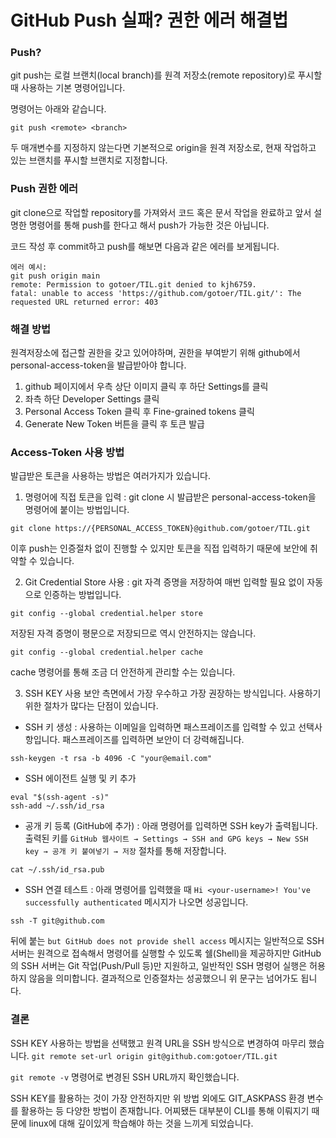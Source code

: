 # GitHub Push 실패? 권한 에러 해결법

### Push?

git push는 로컬 브랜치(local branch)를 원격 저장소(remote repository)로 푸시할 때 사용하는 기본 명령어입니다.

명령어는 아래와 같습니다.

`git push <remote> <branch>`

두 매개변수를 지정하지 않는다면 기본적으로 origin을 원격 저장소로, 현재 작업하고 있는 브랜치를 푸시할 브랜치로 지정합니다.

### Push 권한 에러

git clone으로 작업할 repository를 가져와서 코드 혹은 문서 작업을 완료하고 앞서 설명한 명령어를 통해 push를 한다고 해서 push가 가능한 것은 아닙니다.

코드 작성 후 commit하고 push를 해보면 다음과 같은 에러를 보게됩니다.

```
에러 예시:
git push origin main
remote: Permission to gotoer/TIL.git denied to kjh6759.
fatal: unable to access 'https://github.com/gotoer/TIL.git/': The requested URL returned error: 403
```

### 해결 방법

원격저장소에 접근할 권한을 갖고 있어야하며, 권한을 부여받기 위해 github에서 personal-access-token을 발급받아야 합니다.

1. github 페이지에서 우측 상단 이미지 클릭 후 하단 Settings를 클릭
2. 좌측 하단 Developer Settings 클릭
3. Personal Access Token 클릭 후 Fine-grained tokens 클릭
4. Generate New Token 버튼을 클릭 후 토큰 발급

### Access-Token 사용 방법

발급받은 토큰을 사용하는 방법은 여러가지가 있습니다.

1. 명령어에 직접 토큰을 입력
   : git clone 시 발급받은 personal-access-token을 명령어에 붙이는 방법입니다.

`git clone https://{PERSONAL_ACCESS_TOKEN}@github.com/gotoer/TIL.git`

이후 push는 인증절차 없이 진행할 수 있지만 토큰을 직접 입력하기 때문에 보안에 취약할 수 있습니다.

2. Git Credential Store 사용
   : git 자격 증명을 저장하여 매번 입력할 필요 없이 자동으로 인증하는 방법입니다.

`git config --global credential.helper store`

저장된 자격 증명이 평문으로 저장되므로 역시 안전하지는 않습니다.

`git config --global credential.helper cache`

cache 명령어를 통해 조금 더 안전하게 관리할 수는 있습니다.

3. SSH KEY 사용
   보안 측면에서 가장 우수하고 가장 권장하는 방식입니다.
   사용하기 위한 절차가 많다는 단점이 있습니다.

- SSH 키 생성
  : 사용하는 이메일을 입력하면 패스프레이즈를 입력할 수 있고 선택사항입니다. 패스프레이즈를 입력하면 보안이 더 강력해집니다.

```
ssh-keygen -t rsa -b 4096 -C "your@email.com"
```

- SSH 에이전트 실행 및 키 추가

```
eval "$(ssh-agent -s)"
ssh-add ~/.ssh/id_rsa
```

- 공개 키 등록 (GitHub에 추가)
  : 아래 명령어를 입력하면 SSH key가 출력됩니다.
  출력된 키를 `GitHub 웹사이트 → Settings → SSH and GPG keys → New SSH key → 공개 키 붙여넣기 → 저장` 절차를 통해 저장합니다.

```
cat ~/.ssh/id_rsa.pub
```

- SSH 연결 테스트
  : 아래 명령어를 입력했을 때 `Hi <your-username>! You've successfully authenticated` 메시지가 나오면 성공입니다.

```
ssh -T git@github.com
```

뒤에 붙는 `but GitHub does not provide shell access` 메시지는 일반적으로 SSH 서버는 원격으로 접속해서 명령어를 실행할 수 있도록 쉘(Shell)을 제공하지만 GitHub의 SSH 서버는 Git 작업(Push/Pull 등)만 지원하고, 일반적인 SSH 명령어 실행은 허용하지 않음을 의미합니다.
결과적으로 인증절차는 성공했으니 위 문구는 넘어가도 됩니다.

### 결론

SSH KEY 사용하는 방법을 선택했고 원격 URL을 SSH 방식으로 변경하여 마무리 했습니다.
`git remote set-url origin git@github.com:gotoer/TIL.git`

`git remote -v` 명령어로 변경된 SSH URL까지 확인했습니다.

SSH KEY를 활용하는 것이 가장 안전하지만 위 방법 외에도 GIT_ASKPASS 환경 변수를 활용하는 등 다양한 방법이 존재합니다.
어찌됐든 대부분이 CLI를 통해 이뤄지기 때문에 linux에 대해 깊이있게 학습해야 하는 것을 느끼게 되었습니다.

